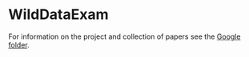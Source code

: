 # WildDataExam

For information on the project and collection of papers see the 
[Google folder](https://drive.google.com/drive/folders/1KaI41lntbBiIWsLibMnNNQkUgpdUMebX?fbclid=IwAR1D60oO5mp2zjipcCOMiOFvg7lgVZzC4J6VMkLjwhQNglU5HECkXrH1RzI).